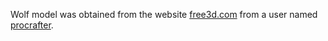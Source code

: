 Wolf model was obtained from the website [free3d.com](https://free3d.com/3d-model/low-poly-wolf-432873.html) from a user named [procrafter](https://free3d.com/user/procrafter).